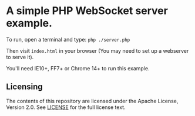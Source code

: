 # A simple PHP WebSocket server example.

To run, open a terminal and type:
`php ./server.php`

Then visit `index.html` in your browser (You may need to set up a webserver to serve it).

You'll need IE10+, FF7+ or Chrome 14+ to run this example.

## Licensing
The contents of this repository are licensed under the Apache License, Version 2.0. See
[LICENSE](https://github.com/Flynsarmy/PHPWebSocket-Chat/master/LICENSE) for the full
license text.
